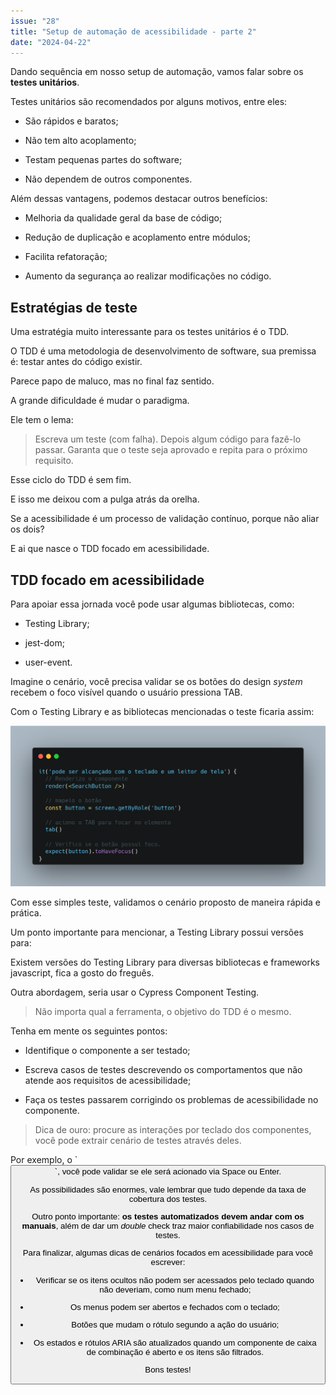 ```yaml
---
issue: "28"
title: "Setup de automação de acessibilidade - parte 2"
date: "2024-04-22"
---
```


Dando sequência em nosso setup de automação, vamos falar sobre os **testes unitários**.

Testes unitários são recomendados por alguns motivos, entre eles:

- São rápidos e baratos;

- Não tem alto acoplamento;

- Testam pequenas partes do software;

- Não dependem de outros componentes.

Além dessas vantagens, podemos destacar outros benefícios:

- Melhoria da qualidade geral da base de código;

- Redução de duplicação e acoplamento entre módulos;

- Facilita refatoração;

- Aumento da segurança ao realizar modificações no código.

## Estratégias de teste

Uma estratégia muito interessante para os testes unitários é o TDD.

O TDD é uma metodologia de desenvolvimento de software, sua premissa é: testar antes do código existir.

Parece papo de maluco, mas no final faz sentido.

A grande dificuldade é mudar o paradigma.

Ele tem o lema:

> Escreva um teste (com falha). Depois algum código para fazê-lo passar. Garanta que o teste seja aprovado e repita para o próximo requisito.

Esse ciclo do TDD é sem fim.

E isso me deixou com a pulga atrás da orelha.

Se a acessibilidade é um processo de validação contínuo, porque não aliar os dois?

E ai que nasce o TDD focado em acessibilidade.

## TDD focado em acessibilidade

Para apoiar essa jornada você pode usar algumas bibliotecas, como:

- Testing Library;

- jest-dom;

- user-event.

Imagine o cenário, você precisa validar se os botões do design _system_ recebem o foco visível quando o usuário pressiona TAB.

Com o Testing Library e as bibliotecas mencionadas o teste ficaria assim:

![](images/5VbR33F5qZ9MbEYlA1sRPMRI5S3Q0TdX8TaRyo6s.png)

Com esse simples teste, validamos o cenário proposto de maneira rápida e prática.

Um ponto importante para mencionar, a Testing Library possui versões para:

Existem versões do Testing Library para diversas bibliotecas e frameworks javascript, fica a gosto do freguês.

Outra abordagem, seria usar o Cypress Component Testing.

> Não importa qual a ferramenta, o objetivo do TDD é o mesmo.

Tenha em mente os seguintes pontos:

- Identifique o componente a ser testado;

- Escreva casos de testes descrevendo os comportamentos que não atende aos requisitos de acessibilidade;

- Faça os testes passarem corrigindo os problemas de acessibilidade no componente.

> Dica de ouro: procure as interações por teclado dos componentes, você pode extrair cenário de testes através deles.

Por exemplo, o \`<button>\`, você pode validar se ele será acionado via Space ou Enter.

As possibilidades são enormes, vale lembrar que tudo depende da taxa de cobertura dos testes.

Outro ponto importante: **os testes automatizados devem andar com os manuais**, além de dar um _double_ check traz maior confiabilidade nos casos de testes.

Para finalizar, algumas dicas de cenários focados em acessibilidade para você escrever:

- Verificar se os itens ocultos não podem ser acessados pelo teclado quando não deveriam, como num menu fechado;

- Os menus podem ser abertos e fechados com o teclado;

- Botões que mudam o rótulo segundo a ação do usuário;

- Os estados e rótulos ARIA são atualizados quando um componente de caixa de combinação é aberto e os itens são filtrados.

Bons testes!
